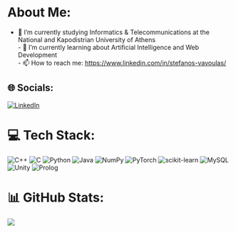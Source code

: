 # About Me:
- 🔭 I’m currently studying Informatics & Telecommunications at the National and Kapodistrian University of Athens<br>- 🌱 I’m currently learning about Artificial Intelligence and Web Development<br>- 📫 How to reach me: https://www.linkedin.com/in/stefanos-vavoulas/


## 🌐 Socials:
[![LinkedIn](https://img.shields.io/badge/LinkedIn-%230077B5.svg?logo=linkedin&logoColor=white)](https://www.linkedin.com/in/stefanos-vavoulas/)

# 💻 Tech Stack:
![C++](https://img.shields.io/badge/c++-%2300599C.svg?style=for-the-badge&logo=c%2B%2B&logoColor=white) ![C](https://img.shields.io/badge/c-%2300599C.svg?style=for-the-badge&logo=c&logoColor=white) ![Python](https://img.shields.io/badge/python-3670A0?style=for-the-badge&logo=python&logoColor=ffdd54) ![Java](https://img.shields.io/badge/java-%23ED8B00.svg?style=for-the-badge&logo=java&logoColor=white)  ![NumPy](https://img.shields.io/badge/numpy-%23013243.svg?style=for-the-badge&logo=numpy&logoColor=white) ![PyTorch](https://img.shields.io/badge/PyTorch-%23EE4C2C.svg?style=for-the-badge&logo=PyTorch&logoColor=white) ![scikit-learn](https://img.shields.io/badge/scikit--learn-%23F7931E.svg?style=for-the-badge&logo=scikit-learn&logoColor=white) ![MySQL](https://img.shields.io/badge/MySQL-00000F?style=for-the-badge&logo=mysql&logoColor=white) ![Unity](https://img.shields.io/badge/Unity-100000?style=for-the-badge&logo=unity&logoColor=white) ![Prolog](https://img.shields.io/badge/prolog-BDB76B.svg?style=for-the-badge&logo=prolog&logoColor=white) 
# 📊 GitHub Stats:
![](https://github-readme-stats.vercel.app/api/top-langs/?username=StefanosVav&theme=shades-of-purple&hide_border=false&include_all_commits=false&count_private=false&layout=compact)
